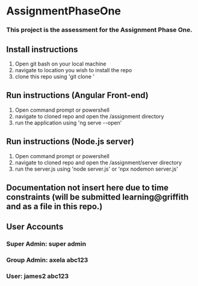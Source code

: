 # AssignmentPhaseOne
### This project is the assessment for the Assignment Phase One.

## Install instructions
1. Open git bash on your local machine
2. navigate to location you wish to install the repo
3. clone this repo using 'git clone <url>'
  
## Run instructions (Angular Front-end)
1. Open command prompt or powershell
2. navigate to cloned repo and open the /assignment directory
3. run the application using 'ng serve --open'

## Run instructions (Node.js server)
1. Open command prompt or powershell
2. navigate to cloned repo and open the /assignment/server directory
3. run the server.js using 'node server.js' or 'npx nodemon server.js'

## Documentation not insert here due to time constraints (will be submitted learning@griffith and as a file in this repo.)


## User Accounts
### Super Admin: super  admin
### Group Admin: axela  abc123
### User: james2  abc123
